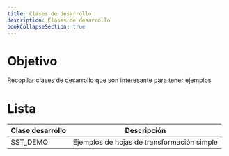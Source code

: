 ```yaml
---
title: Clases de desarrollo
description: Clases de desarrollo
bookCollapseSection: true
---
```


# Objetivo

Recopilar clases de desarrollo que son interesante para tener ejemplos

# Lista

Clase desarrollo | Descripción
--------|--------
SST_DEMO | Ejemplos de hojas de transformación simple